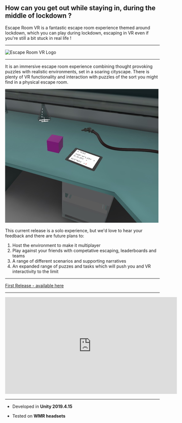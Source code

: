 ## How can you get out while staying in, during the middle of lockdown ?

Escape Room VR is a fantastic escape room experience themed around lockdown, which you can play during lockdown, escaping in VR even if you're still a bit stuck in real life !

<hr>

![Escape Room VR Logo](https://salt.swan.ac.uk/wp-content/downloads/EscapeRoomVR-Logo.png)

<hr>

It is an immersive escape room experience combining thought provoking puzzles with realistic environments, set in a soaring cityscape.  There is plenty of VR functionality and interaction with puzzles of the sort you might find in a physical escape room.

![Part of the lab](https://github.com/joecharm/EscapeRoomVR/blob/main/docs/BenchTop1.jpg)

This current release is a solo experience, but we'd love to hear your feedback and there are future plans to:
1. Host the environment to make it multiplayer
2. Play against your friends with competative escaping, leaderboards and teams
3. A range of different scenarios and supporting narratives
4. An expanded range of puzzes and tasks which will push you and VR interactivity to the limit

<hr>

[First Release - available here](https://github.com/joecharm/EscapeRoomVR/releases/tag/V1.0.1)

<hr>

<iframe width="560" height="315" src="https://www.youtube.com/embed/j_LMrw8H0C8" frameborder="0" allow="accelerometer; autoplay; clipboard-write; encrypted-media; gyroscope; picture-in-picture" allowfullscreen></iframe>

<hr>

* Developed in **Unity 2019.4.15**

* Tested on **WMR headsets**
